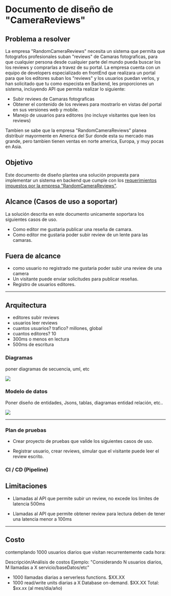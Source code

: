 
# Documento de diseño de "CameraReviews"

## Problema a resolver

La empresa "RandomCameraReviews" necesita un sistema que permita que fotografos profesionales suban "reviews" de Camaras fotograficas, para que cualquier persona desde cualquier parte del mundo pueda buscar los los reviews y comprarlas a travez de su portal.
La empresa cuenta con un equipo de developers especializado en frontEnd que realizara un portal para que los editores suban los "reviews" y los usuarios puedan verlos, y han solicitado que tu como especista en Backend, les proporciones un sistema, incluyendo API que permita  realizar lo siguiente:

* Subir reviews de Camaras fotograficas
* Obtener el contenido de los reviews para mostrarlo en vistas del portal en sus versiones web y mobile.
* Manejo de usuarios para editores (no incluye visitantes que leen los reviews)

Tambien se sabe que la empresa "RandomCameraReviews" planea distribuir mayormente en America del Sur donde esta su mercado mas grande, pero tambien tienen ventas en norte america, Europa, y muy pocas en Asia.


## Objetivo
Este documento de diseño plantea una solución propuesta para implementar un sistema en backend que cumple con los [requerimientos impuestos por la empresa "RandomCameraReviews"](./shared/project_definition.md).

## Alcance (Casos de uso a soportar)
La solución descrita en este documento unicamente soportara los siguientes casos de uso.

* Como editor me gustaria publicar una reseña de camara.
* Como editor me gustaria poder subir review de un lente para las camaras.


## Fuera de alcance

* como usuario no registrado me gustaria poder subir una review de una camera
* Un visitante puede enviar solicitudes para publicar reseñas.
* Registro de usuarios editores.


---
## Arquitectura

* editores subir reviews
* usuarios leer reviews
* cuantos usuarios? trafico? millones, global
* cuantos editores? 10
* 300ms o menos en lectura
* 500ms de escritura


### Diagramas
poner diagramas de secuencia, uml, etc

![](./imgs/arquitectura_del_proyecto_v2.png)

### Modelo de datos
Poner diseño de entidades, Jsons, tablas, diagramas entidad relación, etc..

![](./imgs/diagram_entidad_relacion.png)

---

### Plan de pruebas

* Crear proyecto de pruebas que valide los siguientes casos de uso.

- Registrar usuario, crear reviews, simular que el visitante puede leer el review escrito.


### CI / CD (Pipeline)



## Limitaciones
* Llamadas al API que permite subir un review, no excede los limites de latencia 500ms

* Llamadas al API que permite obtener review para lectura deben de tener una latencia menor a 100ms

---
## Costo
contemplando 1000 usuarios diarios que visitan recurrentemente cada hora:


Descripción/Análisis de costos
Ejemplo:
"Considerando N usuarios diarios, M llamadas a X servicio/baseDatos/etc"
* 1000 llamadas diarias a serverless functions. $XX.XX
* 1000 read/write units diarias a X Database on-demand. $XX.XX
Total: $xx.xx (al mes/dia/año)